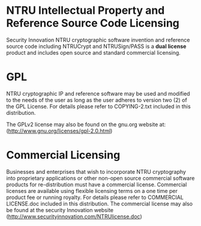 NTRU Intellectual Property and Reference Source Code Licensing
===============================================================
Security Innovation NTRU cryptographic software invention and reference source code including NTRUCrypt and NTRUSign/PASS is a **dual license** product and includes open source and standard commercial licensing. 

GPL
===========
NTRU cryptographic IP and reference software  may be used and modified to the needs of the user as long as the user adheres to version two (2) of the GPL License. For  details please refer to COPYING-2.txt included in this distribution. 

The GPLv2 license may also be found on the gnu.org website at:
(http://www.gnu.org/licenses/gpl-2.0.html)

Commercial Licensing
====================
Businesses and enterprises that wish to incorporate NTRU cryptography into proprietary applications or other non-open source commercial software products for re-distribution must have a commercial license. Commercial licenses are available using flexible licensing terms on a one time per product fee or running royalty.  For details please refer to COMMERCIAL LICENSE.doc included in this distribution.  The commercial license may also be found at the security Innovation website (http://www.securityinnovation.com/NTRUlicense.doc)

